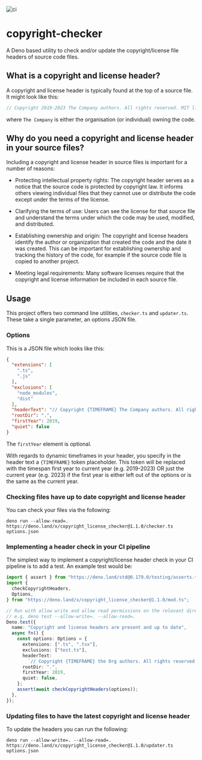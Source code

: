 ![ci](https://github.com/cknight/copyright-checker/workflows/ci/badge.svg)

# copyright-checker

A Deno based utility to check and/or update the copyright/license file headers
of source code files.

## What is a copyright and license header?

A copyright and license header is typically found at the top of a source file.
It might look like this:

```ts
// Copyright 2019-2023 The Company authors. All rights reserved. MIT license.
```

where `The Company` is either the organisation (or individual) owning the code.

## Why do you need a copyright and license header in your source files?

Including a copyright and license header in source files is important for a
number of reasons:

- Protecting intellectual property rights: The copyright header serves as a
  notice that the source code is protected by copyright law. It informs others
  viewing individual files that they cannot use or distribute the code except
  under the terms of the license.

- Clarifying the terms of use: Users can see the license for that source file
  and understand the terms under which the code may be used, modified, and
  distributed.

- Establishing ownership and origin: The copyright and license headers identify
  the author or organization that created the code and the date it was created.
  This can be important for establishing ownership and tracking the history of
  the code, for example if the source code file is copied to another project.

- Meeting legal requirements: Many software licenses require that the copyright
  and license information be included in each source file.

## Usage

This project offers two command line utilities, `checker.ts` and `updater.ts`.
These take a single parameter, an options JSON file.

### Options

This is a JSON file which looks like this:

```json
{
  "extensions": [
    ".ts",
    ".js"
  ],
  "exclusions": [
    "node_modules",
    "dist"
  ],
  "headerText": "// Copyright {TIMEFRAME} The Company authors. All rights reserved. MIT license.",
  "rootDir": ".",
  "firstYear": 2019,
  "quiet": false
}
```

The `firstYear` element is optional.

With regards to dynamic timeframes in your header, you specify in the header
text a `{TIMEFRAME}` token placeholder. This token will be replaced with the
timespan first year to current year (e.g. 2019-2023) OR just the current year
(e.g. 2023) if the first year is either left out of the options or is the same
as the current year.

### Checking files have up to date copyright and license header

You can check your files via the following:

```shell
deno run --allow-read=. https://deno.land/x/copyright_license_checker@1.1.0/checker.ts options.json
```

### Implementing a header check in your CI pipeline

The simplest way to implement a copyright/license header check in your CI
pipeline is to add a test. An example test would be:

```ts
import { assert } from "https://deno.land/std@0.179.0/testing/asserts.ts";
import {
  checkCopyrightHeaders,
  Options,
} from "https://deno.land/x/copyright_license_checker@1.1.0/mod.ts";

// Run with allow write and allow read permissions on the relevant directories
// e.g. deno test --allow-write=. --allow-read=.
Deno.test({
  name: "Copyright and license headers are present and up to date",
  async fn() {
    const options: Options = {
      extensions: [".ts", ".tsx"],
      exclusions: ["test.ts"],
      headerText:
        `// Copyright {TIMEFRAME} the Org authors. All rights reserved. MIT license.`,
      rootDir: ".",
      firstYear: 2019,
      quiet: false,
    };
    assert(await checkCopyrightHeaders(options));
  },
});
```

### Updating files to have the latest copyright and license header

To update the headers you can run the following:

```shell
deno run --allow-write=. --allow-read=. https://deno.land/x/copyright_license_checker@1.1.0/updater.ts options.json
```
